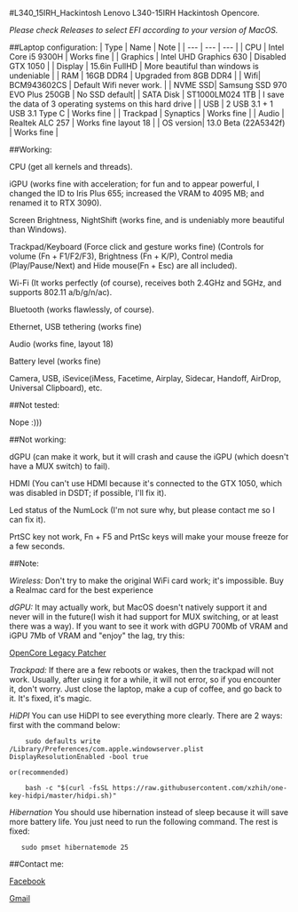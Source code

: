 #L340_15IRH_Hackintosh
Lenovo L340-15IRH Hackintosh Opencore.

*Please check Releases to select EFI according to your version of MacOS.*


##Laptop configuration:
  | Type | Name | Note |
  | --- | --- | --- |
  | CPU | Intel Core i5 9300H | Works fine |
  | Graphics | Intel UHD Graphics 630 | Disabled GTX 1050 |
  | Display | 15.6in FullHD | More beautiful than windows is undeniable |
  | RAM | 16GB DDR4 | Upgraded from 8GB DDR4 |
  | Wifi| BCM943602CS | Default Wifi never work. |
  | NVME SSD| Samsung SSD 970 EVO Plus 250GB | No SSD default|
  | SATA Disk | ST1000LM024 1TB | I save the data of 3 operating systems on this hard drive |
  | USB | 2 USB 3.1 + 1 USB 3.1 Type C | Works fine |
  | Trackpad | Synaptics | Works fine |
  | Audio | Realtek ALC 257 | Works fine layout 18 |
  | OS version| 13.0 Beta (22A5342f) | Works fine |
  


##Working:

  CPU (get all kernels and threads).
  
  iGPU (works fine with acceleration; for fun and to appear powerful, I changed the ID to Iris Plus 655; increased the VRAM to 4095 MB; and renamed it to RTX 3090).
  
  Screen Brightness, NightShift (works fine, and is undeniably more beautiful than Windows).
  
  Trackpad/Keyboard (Force click and gesture works fine)
  (Controls for volume (Fn + F1/F2/F3), Brightness (Fn + K/P), Control media (Play/Pause/Next) and Hide mouse(Fn + Esc) are all included).
  
  Wi-Fi (It works perfectly (of course), receives both 2.4GHz and 5GHz, and supports 802.11 a/b/g/n/ac).
  
  Bluetooth (works flawlessly, of course).
  
  Ethernet, USB tethering (works fine)
  
  Audio (works fine, layout 18)
  
  Battery level (works fine)
  
  Camera, USB, iSevice(iMess, Facetime, Airplay, Sidecar, Handoff, AirDrop, Universal Clipboard), etc.
  
##Not tested:

  Nope :)))

##Not working:

  dGPU (can make it work, but it will crash and cause the iGPU (which doesn't have a MUX switch) to fail).
  
  HDMI (You can't use HDMI because it's connected to the GTX 1050, which was disabled in DSDT; if possible, I'll fix it).
  
  Led status of the NumLock (I'm not sure why, but please contact me so I can fix it).
  
  PrtSC key not work, Fn + F5 and PrtSc keys will make your mouse freeze for a few seconds.
  
##Note:
  
  *Wireless:*
  Don't try to make the original WiFi card work; it's impossible. Buy a Realmac card for the best experience
  
  *dGPU:*
  It may actually work, but MacOS doesn't natively support it and never will in the future(I wish it had support for MUX switching, or at least there was a way). If you want to see it work with dGPU 700Mb of VRAM and iGPU 7Mb of VRAM and "enjoy" the lag, try this:
  
  [OpenCore Legacy Patcher](https://github.com/dortania/OpenCore-Legacy-Patcher)
     
  *Trackpad:*
  If there are a few reboots or wakes, then the trackpad will not work. Usually, after using it for a while, it will not error, so if you encounter it, don't worry. Just close the laptop, make a cup of coffee, and go back to it. It's fixed, it's magic.
  
  *HiDPI*
    You can use HiDPI to see everything more clearly. There are 2 ways: first with the command below:
  ```
      sudo defaults write /Library/Preferences/com.apple.windowserver.plist DisplayResolutionEnabled -bool true
  ```
    or(recommended)
  ```
      bash -c "$(curl -fsSL https://raw.githubusercontent.com/xzhih/one-key-hidpi/master/hidpi.sh)"
  ```
  
  *Hibernation*
  You should use hibernation instead of sleep because it will save more battery life. You just need to run the following command. The rest is fixed:
   ```
      sudo pmset hibernatemode 25
  ```
  
##Contact me:

  [Facebook](https://www.facebook.com/phuchau.developer@gmail.com)
  
  [Gmail](phuchau.developer@gmail.com)
